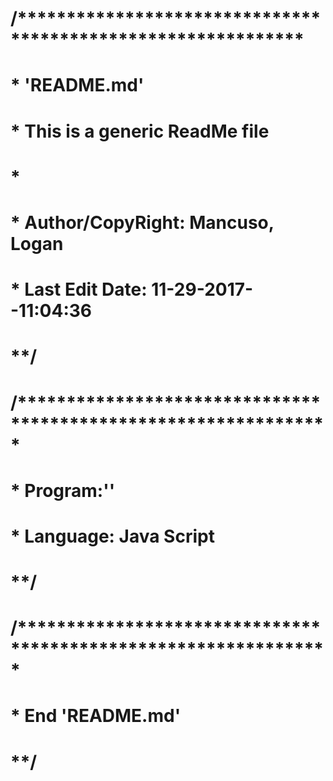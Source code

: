 # /*************************************************************
#  * 'README.md'
#  * This is a generic ReadMe file
#  *
#  * Author/CopyRight: Mancuso, Logan
#  * Last Edit Date: 11-29-2017--11:04:36
# **/

# /****************************************************************
#  * Program:''
#  * Language: Java Script
# **/


# /****************************************************************
#  * End 'README.md'
# **/

